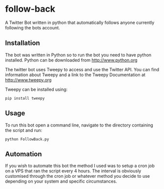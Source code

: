 # follow-back
A Twitter Bot written in python that automatically follows anyone currently following the bots account.

## Installation
The bot was written in Python so to run the bot you need to have python installed.  Python can be downloaded from http://www.python.org

The twitter bot uses Tweepy to access and use the Twitter API.  You can find information about Tweepy and a link to the Tweepy Documentation at http://www.tweepy.org

Tweepy can be installed using:
```
pip install tweepy
```

## Usage
To run this bot open a command line, navigate to the directory containing the script and run:
```
python FollowBack.py
```

## Automation
If you wish to automate this bot the method I used was to setup a cron job on a VPS that ran the script every 4 hours.  The interval is obviously customised through the cron job or whatever method you decide to use depending on your system and specific circumstances.
